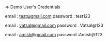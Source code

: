 => Demo User's Credentials

email :  test@gmail.com
password : test123

email : vatsal@gmail.com
password : Vatsal@123

email : amish@gmail.com
password :Amish@123
